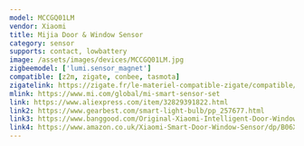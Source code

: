 ```yaml
---
model: MCCGQ01LM
vendor: Xiaomi
title: Mijia Door & Window Sensor
category: sensor
supports: contact, lowbattery
image: /assets/images/devices/MCCGQ01LM.jpg
zigbeemodel: ['lumi.sensor_magnet']
compatible: [z2m, zigate, conbee, tasmota]
zigatelink: https://zigate.fr/le-materiel-compatible-zigate/compatible/dtecteurouverturedeporte
mlink: https://www.mi.com/global/mi-smart-sensor-set
link: https://www.aliexpress.com/item/32829391822.html
link2: https://www.gearbest.com/smart-light-bulb/pp_257677.html
link3: https://www.banggood.com/Original-Xiaomi-Intelligent-Door-Window-Sensor-Control-Smart-Home-Suit-Kit-Accessory-p-1017541.html
link4: https://www.amazon.co.uk/Xiaomi-Smart-Door-Window-Sensor/dp/B06XHWRBKY
---
```


